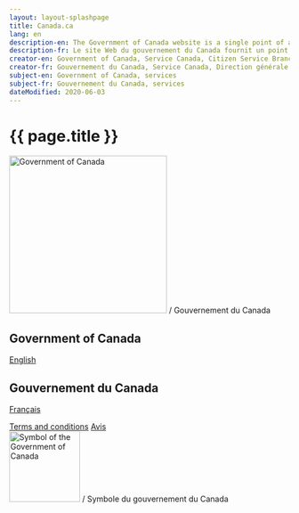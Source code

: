 ```yaml
---
layout: layout-splashpage
title: Canada.ca
lang: en
description-en: The Government of Canada website is a single point of access to all programs, services, departments, ministries and organizations of the Government of Canada.
description-fr: Le site Web du gouvernement du Canada fournit un point d'accès complet à tous les programmes, services, départements, ministères et organismes du gouvernement du Canada.
creator-en: Government of Canada, Service Canada, Citizen Service Branch, Integrated Channel Management, Web Strategies and Product Management
creator-fr: Gouvernement du Canada, Service Canada, Direction générale de service aux citoyens, Gestion intégrée des modes de service, Gestion des stratégies et produits Web
subject-en: Government of Canada, services
subject-fr: Gouvernement du Canada, services
dateModified: 2020-06-03
---
```

<div class="sp-hb">
	<div class="sp-bx col-xs-12">
		<h1 property="name" class="wb-inv">{{ page.title }}</h1>
		<div class="row">
			<div class="col-xs-11 col-md-8" property="publisher" resource="#wb-publisher" typeof="GovernmentOrganization">
				<img src="https://wet-boew.github.io/themes-dist/GCWeb/assets/sig-spl.svg" width="283" alt="Government of Canada" property="logo" /><span class="wb-inv"> / <span lang="fr">Gouvernement du Canada</span></span>
				<meta property="name" content="Government of Canada" />
				<meta property="areaServed" typeOf="Country" content="Canada" />
			</div>
		</div>
		<div class="row">
			<section class="col-xs-6 text-right">
				<h2 class="wb-inv">Government of Canada</h2>
				<p><a href="./index-en.html" class="btn btn-primary">English</a></p>
			</section>
			<section class="col-xs-6" lang="fr">
				<h2 class="wb-inv">Gouvernement du Canada</h2>
				<p><a href="./index-fr.html" class="btn btn-primary">Français</a></p>
			</section>
		</div>
	</div>
	<div class="sp-bx-bt col-xs-12">
		<div class="row">
			<div class="col-xs-7 col-md-8">
				<a href="https://www.canada.ca/en/transparency/terms.html" class="sp-lk">Terms and conditions</a> <span class="glyphicon glyphicon-asterisk"></span> <a href="https://www.canada.ca/fr/transparence/avis.html" class="sp-lk" lang="fr">Avis</a>
			</div>
			<div class="col-xs-5 col-md-4 text-right mrgn-bttm-md">
				<img src="https://wet-boew.github.io/themes-dist/GCWeb/assets/wmms-spl.svg" width="127" alt="Symbol of the Government of Canada" /><span class="wb-inv"> / <span lang="fr">Symbole du gouvernement du Canada</span></span>
			</div>
		</div>
	</div>
</div>
